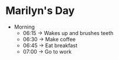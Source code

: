 # Marilyn's Day

* Morning
  * 06:15 -> Wakes up and brushes teeth
  * 06:30 -> Make coffee
  * 06:45 -> Eat breakfast
  * 07:00 -> Go to work